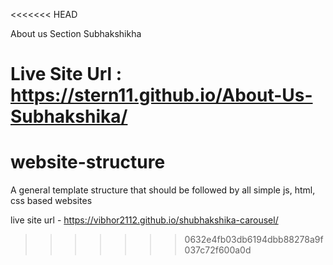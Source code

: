 <<<<<<< HEAD

About us Section Subhakshikha 

Live Site Url : https://stern11.github.io/About-Us-Subhakshika/
=======
# website-structure
A general template structure that should be followed by all simple js, html, css based websites

live site url - https://vibhor2112.github.io/shubhakshika-carousel/
>>>>>>> 0632e4fb03db6194dbb88278a9f037c72f600a0d
